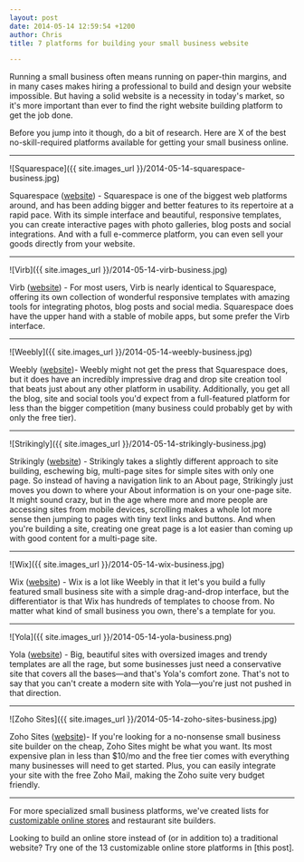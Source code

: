 ```yaml
---
layout: post
date: 2014-05-14 12:59:54 +1200
author: Chris
title: 7 platforms for building your small business website

---
```

Running a small business often means running on paper-thin margins, and in many cases makes hiring a professional to build and design your website impossible. But having a solid website is a necessity in today's market, so it's more important than ever to find the right website building platform to get the job done.

Before you jump into it though, do a bit of research. Here are X of the best no-skill-required platforms available for getting your small business online.

***

![Squarespace]({{ site.images_url }}/2014-05-14-squarespace-business.jpg)

Squarespace ([website](http://www.squarespace.com/)) - Squarespace is one of the biggest web platforms around, and has been adding bigger and better features to its repertoire at a rapid pace. With its simple interface and beautiful, responsive templates, you can create interactive pages with photo galleries, blog posts and social integrations. And with a full e-commerce platform, you can even sell your goods directly from your website. 

***

![Virb]({{ site.images_url }}/2014-05-14-virb-business.jpg)

Virb ([website](http://virb.com/)) - For most users, Virb is nearly identical to Squarespace, offering its own collection of wonderful responsive templates with amazing tools for integrating photos, blog posts and social media. Squarespace does have the upper hand with a stable of mobile apps, but some prefer the Virb interface. 

***

![Weebly]({{ site.images_url }}/2014-05-14-weebly-business.jpg)

Weebly ([website](http://www.weebly.com/))- Weebly might not get the press that Squarespace does, but it does have an incredibly impressive drag and drop site creation tool that beats just about any other platform in usability. Additionally, you get all the blog, site and social tools you'd expect from a full-featured platform for less than the bigger competition (many business could probably get by with only the free tier).

***

![Strikingly]({{ site.images_url }}/2014-05-14-strikingly-business.jpg)

Strikingly ([website](https://www.strikingly.com/)) - Strikingly takes a slightly different approach to site building, eschewing big, multi-page sites for simple sites with only one page. So instead of having a navigation link to an About page, Strikingly just moves you down to where your About information is on your one-page site. It might sound crazy, but in the age where more and more people are accessing sites from mobile devices, scrolling makes a whole lot more sense then jumping to pages with tiny text links and buttons. And when you're building a site, creating one great page is a lot easier than coming up with good content for a multi-page site.

***

![Wix]({{ site.images_url }}/2014-05-14-wix-business.jpg)

Wix ([website](http://www.wix.com/)) - Wix is a lot like Weebly in that it let's you build a fully featured small business site with a simple drag-and-drop interface, but the differentiator is that Wix has hundreds of templates to choose from. No matter what kind of small business you own, there's a template for you. 

***

![Yola]({{ site.images_url }}/2014-05-14-yola-business.png)

Yola ([website](https://www.yola.com/)) - Big, beautiful sites with oversized images and trendy templates are all the rage, but some businesses just need a conservative site that covers all the bases—and that's Yola's comfort zone. That's not to say that you can't create a modern site with Yola—you're just not pushed in that direction.

***

![Zoho Sites]({{ site.images_url }}/2014-05-14-zoho-sites-business.jpg)

Zoho Sites ([website](https://www.zoho.com/sites/))- If you're looking for a no-nonsense small business site builder on the cheap, Zoho Sites might be what you want. Its most expensive plan in less than $10/mo and the free tier comes with everything many businesses will need to get started. Plus, you can easily integrate your site with the free Zoho Mail, making the Zoho suite very budget friendly.

***

For more specialized small business platforms, we've created lists for [customizable online stores]((https://iwantmyname.com/blog/2013/11/13-platforms-for-creating-a-customizable-online-store.html)) and restaurant site builders. 

Looking to build an online store instead of (or in addition to) a traditional website? Try one of the 13 customizable online store platforms in [this post]. 






